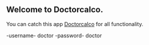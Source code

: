## Welcome to Doctorcalco.

You can catch this app [Doctorcalco](https://doctorcalco.000webhostapp.com/) for all functionality.

-username- doctor
-password- doctor


